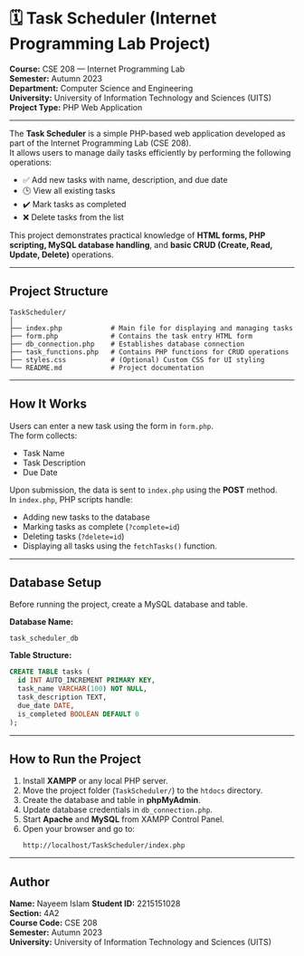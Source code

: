 # 🗓️ Task Scheduler (Internet Programming Lab Project)
**Course:** CSE 208 — Internet Programming Lab  
**Semester:** Autumn 2023  
**Department:** Computer Science and Engineering  
**University:** University of Information Technology and Sciences (UITS)  
**Project Type:** PHP Web Application  

---

The **Task Scheduler** is a simple PHP-based web application developed as part of the Internet Programming Lab (CSE 208).  
It allows users to manage daily tasks efficiently by performing the following operations:

- ✅ Add new tasks with name, description, and due date  
- 🕒 View all existing tasks  
- ✔️ Mark tasks as completed  
- ❌ Delete tasks from the list  

This project demonstrates practical knowledge of **HTML forms, PHP scripting, MySQL database handling**, and **basic CRUD (Create, Read, Update, Delete)** operations.

---

## Project Structure
```
TaskScheduler/
│
├── index.php            # Main file for displaying and managing tasks
├── form.php             # Contains the task entry HTML form
├── db_connection.php    # Establishes database connection
├── task_functions.php   # Contains PHP functions for CRUD operations
├── styles.css           # (Optional) Custom CSS for UI styling
└── README.md            # Project documentation
```

---

## How It Works
Users can enter a new task using the form in `form.php`.  
The form collects:
- Task Name  
- Task Description  
- Due Date  

Upon submission, the data is sent to `index.php` using the **POST** method.  
In `index.php`, PHP scripts handle:
- Adding new tasks to the database  
- Marking tasks as complete (`?complete=id`)  
- Deleting tasks (`?delete=id`)  
- Displaying all tasks using the `fetchTasks()` function.

---

## Database Setup
Before running the project, create a MySQL database and table.

**Database Name:**
```
task_scheduler_db
```

**Table Structure:**
```sql
CREATE TABLE tasks (
  id INT AUTO_INCREMENT PRIMARY KEY,
  task_name VARCHAR(100) NOT NULL,
  task_description TEXT,
  due_date DATE,
  is_completed BOOLEAN DEFAULT 0
);
```

---

## How to Run the Project
1. Install **XAMPP** or any local PHP server.  
2. Move the project folder (`TaskScheduler/`) to the `htdocs` directory.  
3. Create the database and table in **phpMyAdmin**.  
4. Update database credentials in `db_connection.php`.  
5. Start **Apache** and **MySQL** from XAMPP Control Panel.  
6. Open your browser and go to:
   ```
   http://localhost/TaskScheduler/index.php
   ```

---

## Author
**Name:** Nayeem Islam 
**Student ID:** 2215151028  
**Section:** 4A2  
**Course Code:** CSE 208  
**Semester:** Autumn 2023  
**University:** University of Information Technology and Sciences (UITS)
